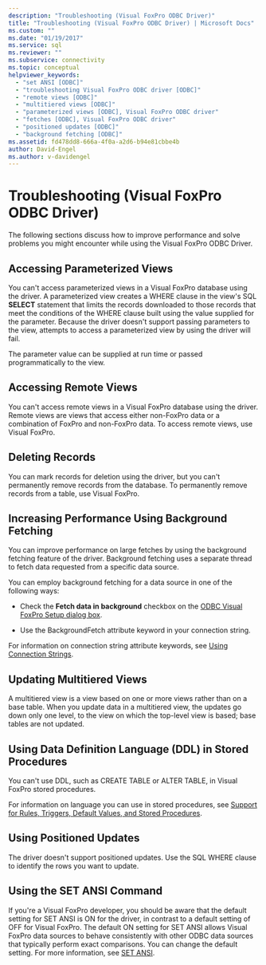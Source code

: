 ```yaml
---
description: "Troubleshooting (Visual FoxPro ODBC Driver)"
title: "Troubleshooting (Visual FoxPro ODBC Driver) | Microsoft Docs"
ms.custom: ""
ms.date: "01/19/2017"
ms.service: sql
ms.reviewer: ""
ms.subservice: connectivity
ms.topic: conceptual
helpviewer_keywords: 
  - "set ANSI [ODBC]"
  - "troubleshooting Visual FoxPro ODBC driver [ODBC]"
  - "remote views [ODBC]"
  - "multitiered views [ODBC]"
  - "parameterized views [ODBC], Visual FoxPro ODBC driver"
  - "fetches [ODBC], Visual FoxPro ODBC driver"
  - "positioned updates [ODBC]"
  - "background fetching [ODBC]"
ms.assetid: fd478dd8-666a-4f0a-a2d6-b94e81cbbe4b
author: David-Engel
ms.author: v-davidengel
---
```

# Troubleshooting (Visual FoxPro ODBC Driver)
The following sections discuss how to improve performance and solve problems you might encounter while using the Visual FoxPro ODBC Driver.  
  
## Accessing Parameterized Views  
 You can't access parameterized views in a Visual FoxPro database using the driver. A parameterized view creates a WHERE clause in the view's SQL **SELECT** statement that limits the records downloaded to those records that meet the conditions of the WHERE clause built using the value supplied for the parameter. Because the driver doesn't support passing parameters to the view, attempts to access a parameterized view by using the driver will fail.  
  
 The parameter value can be supplied at run time or passed programmatically to the view.  
  
## Accessing Remote Views  
 You can't access remote views in a Visual FoxPro database using the driver. Remote views are views that access either non-FoxPro data or a combination of FoxPro and non-FoxPro data. To access remote views, use Visual FoxPro.  
  
## Deleting Records  
 You can mark records for deletion using the driver, but you can't permanently remove records from the database. To permanently remove records from a table, use Visual FoxPro.  
  
## Increasing Performance Using Background Fetching  
 You can improve performance on large fetches by using the background fetching feature of the driver. Background fetching uses a separate thread to fetch data requested from a specific data source.  
  
 You can employ background fetching for a data source in one of the following ways:  
  
-   Check the **Fetch data in background** checkbox on the [ODBC Visual FoxPro Setup dialog box](../../odbc/microsoft/odbc-visual-foxpro-setup-dialog-box.md).  
  
-   Use the BackgroundFetch attribute keyword in your connection string.  
  
 For information on connection string attribute keywords, see [Using Connection Strings](../../odbc/microsoft/using-connection-strings.md).  
  
## Updating Multitiered Views  
 A multitiered view is a view based on one or more views rather than on a base table. When you update data in a multitiered view, the updates go down only one level, to the view on which the top-level view is based; base tables are not updated.  
  
## Using Data Definition Language (DDL) in Stored Procedures  
 You can't use DDL, such as CREATE TABLE or ALTER TABLE, in Visual FoxPro stored procedures.  
  
 For information on language you can use in stored procedures, see [Support for Rules, Triggers, Default Values, and Stored Procedures](../../odbc/microsoft/support-rules-triggers-defaults-stored-procedures-visual-foxpro-odbc-driver.md).  
  
## Using Positioned Updates  
 The driver doesn't support positioned updates. Use the SQL WHERE clause to identify the rows you want to update.  
  
## Using the SET ANSI Command  
 If you're a Visual FoxPro developer, you should be aware that the default setting for SET ANSI is ON for the driver, in contrast to a default setting of OFF for Visual FoxPro. The default ON setting for SET ANSI allows Visual FoxPro data sources to behave consistently with other ODBC data sources that typically perform exact comparisons. You can change the default setting. For more information, see [SET ANSI](../../odbc/microsoft/set-ansi-command.md).
